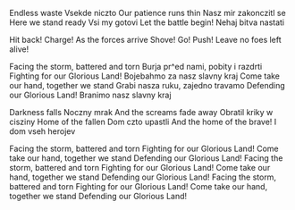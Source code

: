 Endless waste
Vsekde niczto
Our patience runs thin
Nasz mir zakonczitl se
Here we stand ready
Vsi my gotovi
Let the battle begin!
Nehaj bitva nastati

Hit back! Charge!
As the forces arrive
Shove! Go! Push!
Leave no foes left alive!

Facing the storm, battered and torn
Burja pr^ed nami, pobity i razdrti
Fighting for our Glorious Land!
Bojebahmo za nasz slavny kraj
Come take our hand, together we stand
Grabi nasza ruku, zajedno travamo 
Defending our Glorious Land!
Branimo nasz slavny kraj

Darkness falls
Noczny mrak
And the screams fade away
Obratil kriky w cisziny
Home of the fallen
Dom czto upastli
And the home of the brave!
I dom vseh herojev

Facing the storm, battered and torn
Fighting for our Glorious Land!
Come take our hand, together we stand
Defending our Glorious Land!
Facing the storm, battered and torn
Fighting for our Glorious Land!
Come take our hand, together we stand
Defending our Glorious Land!
Facing the storm, battered and torn
Fighting for our Glorious Land!
Come take our hand, together we stand
Defending our Glorious Land!

